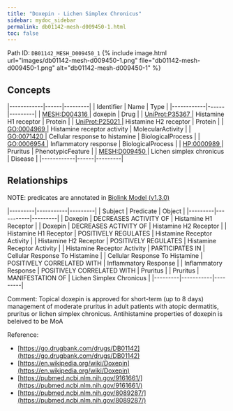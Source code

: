 ```yaml
---
title: "Doxepin - Lichen Simplex Chronicus"
sidebar: mydoc_sidebar
permalink: db01142-mesh-d009450-1.html
toc: false 
---
```



Path ID: `DB01142_MESH_D009450_1`
{% include image.html url="images/db01142-mesh-d009450-1.png" file="db01142-mesh-d009450-1.png" alt="db01142-mesh-d009450-1" %}

## Concepts

|------------|------|---------|
| Identifier | Name | Type    |
|------------|------|---------|
| <a href="https://identifiers.org/MESH:D004316">MESH:D004316 </a> | doxepin | Drug |
| <a href="https://identifiers.org/UniProt:P35367">UniProt:P35367 </a> | Histamine H1 receptor | Protein |
| <a href="https://identifiers.org/UniProt:P25021">UniProt:P25021 </a> | Histamine H2 receptor | Protein |
| <a href="https://identifiers.org/GO:0004969">GO:0004969 </a> | Histamine receptor activity | MolecularActivity |
| <a href="https://identifiers.org/GO:0071420">GO:0071420 </a> | Cellular response to histamine | BiologicalProcess |
| <a href="https://identifiers.org/GO:0006954">GO:0006954 </a> | Inflammatory response | BiologicalProcess |
| <a href="https://identifiers.org/HP:0000989">HP:0000989 </a> | Pruritus | PhenotypicFeature |
| <a href="https://identifiers.org/MESH:D009450">MESH:D009450 </a> | Lichen simplex chronicus | Disease |
|------------|------|---------|

## Relationships


NOTE: predicates are annotated in <a href="https://github.com/biolink/biolink-model/releases/tag/v1.3.0">Biolink Model (v1.3.0)</a>

|---------|-----------|---------|
| Subject | Predicate | Object  |
|---------|-----------|---------|
| Doxepin | DECREASES ACTIVITY OF | Histamine H1 Receptor |
| Doxepin | DECREASES ACTIVITY OF | Histamine H2 Receptor |
| Histamine H1 Receptor | POSITIVELY REGULATES | Histamine Receptor Activity |
| Histamine H2 Receptor | POSITIVELY REGULATES | Histamine Receptor Activity |
| Histamine Receptor Activity | PARTICIPATES IN | Cellular Response To Histamine |
| Cellular Response To Histamine | POSITIVELY CORRELATED WITH | Inflammatory Response |
| Inflammatory Response | POSITIVELY CORRELATED WITH | Pruritus |
| Pruritus | MANIFESTATION OF | Lichen Simplex Chronicus |
|---------|-----------|---------|

Comment: Topical doxepin is approved for short-term (up to 8 days) management of moderate pruritus in adult patients with atopic dermatitis, pruritus or lichen simplex chronicus. Antihistamine properties of doxepin is beleived to be MoA

Reference: 
  - [https://go.drugbank.com/drugs/DB01142](https://go.drugbank.com/drugs/DB01142)
  - [https://en.wikipedia.org/wiki/Doxepin](https://en.wikipedia.org/wiki/Doxepin)
  - [https://pubmed.ncbi.nlm.nih.gov/9161661/](https://pubmed.ncbi.nlm.nih.gov/9161661/)
  - [https://pubmed.ncbi.nlm.nih.gov/8089287/](https://pubmed.ncbi.nlm.nih.gov/8089287/)
